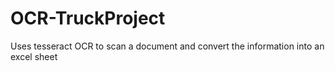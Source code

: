 # OCR-TruckProject
Uses tesseract OCR to scan a document and convert the information into an excel sheet
